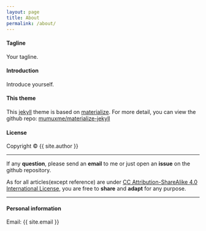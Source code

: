 ```yaml
---
layout: page
title: About
permalink: /about/
---
```


#### Tagline

Your tagline.

#### Introduction

Introduce yourself.

#### This theme

This [jekyll](https://jekyllrb.com) theme is based on [materialize](http://materializecss.com). For more detail, you can view the github repo: [mumuxme/materialize-jekyll](https://github.com/mumuxme/materialize-jekyll)


#### License

Copyright&nbsp;&copy;&nbsp;{{ site.author }}

- - -

If any <b>question</b>, please send an <b>email</b> to me or just open an <b>issue</b> on the github repository. 

As for all articles(except reference) are under [CC Attribution-ShareAlike 4.0 International License](https://creativecommons.org/licenses/by-sa/4.0/), you are free to <b>share</b> and <b>adapt</b> for any purpose.

- - -

#### Personal information

Email: {{ site.email }}

